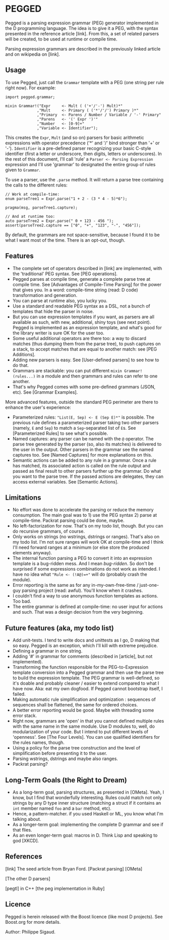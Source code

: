 PEGGED
======

Pegged is a parsing expression grammar (PEG) generator implemented in the D programming language. The idea is to give it a PEG, with the syntax presented in the reference article [link]. From this, a set of related parsers will be created, to be used at runtime or compile time.

Parsing expression grammars are described in the previously linked article and on wikipedia on [link].

Usage
-----

To use Pegged, just call the `Grammar` template with a PEG (one string per rule right now). For example:

```
import pegged.grammar;

mixin Grammar!("Expr     <- Mult ( ('+'/'-') Mult)*"
              ,"Mult     <- Primary ( ('*'/'/') Primary )*"
              ,"Primary  <- Parens / Number / Variable / '-' Primary"
              ,"Parens   <- '(' Expr ')'"
              ,"Number   <- [0-9]+"
              ,"Variable <- Identifier");
```

This creates the `Expr`, `Mult` (and so on) parsers for basic arithmetic expressions with operator precedence ('*' and '/' bind stronger than '+' or '-'). `Identifier` is a pre-defined parser recognizing your basic C-style identifier (first a letter or underscore, then digits, letters or underscores). In the rest of this document, I'll call 'rule' a `Parser <- Parsing Expression` expression and I'll use 'grammar' to designated the entire group of rules given to `Grammar`.

To use a parser, use the `.parse` method. It will return a parse tree containing the calls to the different rules:

```
// Work at compile-time:
enum parseTree1 = Expr.parse("1 + 2 - (3 * 4 - 5)*6");

pragma(msg, parseTree1.capture);

// And at runtime too:
auto parseTree2 = Expr.parse(" 0 + 123 - 456 ");
assert(parseTree2.capture == ["0", "+", "123", "-", "456"]);
```

By default, the grammars are not space-sensitive, because I found it to be what I want most of the time. There is an opt-out, though.

Features
--------

* The complete set of operators described in [link] are implemented, with the 'traditional' PEG syntax. See [PEG operations].
* Pegged parses at compile time, generate a complete parse tree at compile time. See [Advantages of Compile-Time Parsing] for the power that gives you. In a word: compile-time string (read: D code) transformation and generation.
* You can parse at runtime also, you lucky you.
* Use a standard and readable PEG syntax as a DSL, not a bunch of templates that hide the parser in noise.
* But you can use expression templates if you want, as parsers are all available as such, with new, additional, shiny toys (see next point). Pegged is implemented as an expression template, and what's good for the library writer is sure OK for the user too.
* Some useful additional operators are there too: a way to discard matches (thus dumping them from the parse tree), to push captures on a stack, to accept matches that are equal to another match: see [PEG Additions].
* Adding new parsers is easy. See [User-defined parsers] to see how to do that.
* Grammars are stackable: you can put different `mixin Grammar!(rules...)` in a module and then grammars and rules can refer to one another.
* That's why Pegged comes with some pre-defined grammars (JSON, etc). See [Grammar Examples].

More advanced features, outside the standard PEG perimeter are there to enhance the user's experience: 

* Parameterized rules: `"List(E, Sep) <- E (Sep E)*"` is possible. The previous rule defines a parameterized parser taking two other parsers (namely, `E` and `Sep`) to match a `Sep`-separated list of `E`s. See [Parameterized Rules] to see what's possible.
* Named captures: any parser can be named with the `@` operator. The parse tree generated by the parser (so, also its matches) is delivered to the user in the output. Other parsers in the grammar see the named captures too. See [Named Captures] for more explanations on this.
* Semantic actions can be added to any rule in a grammar. Once a rule has matched, its associated action is called on the rule output and passed as final result to other parsers further up the grammar. Do what you want to the parse tree. If the passed actions are delegates, they can access external variables. See [Semantic Actions].


Limitations
-----------

* No effort was done to accelerate the parsing or reduce the memory consumption. The main goal was to 1) use the PEG syntax 2) parse at compile-time. Packrat parsing could be done, maybe.
* No left-factorization for now. That's on my todo list, though. But you can do recursive grammars, of course.
* Only works on strings (no wstrings, dstrings or ranges). That's also on my todo list. I'm not sure ranges will work OK at compile-time and I think I'll need forward ranges at a minimum (or else store the produced elements anyway).
* The internal function parsing a PEG to convert it into an expression template is a bug-ridden mess. And I mean *bug-ridden*. So don't be surprised if some expressions combinations do not work as intended. I have no idea what `"Rule <- (!A@)=+"` will do (probably crash the module).
* Error reporting is the same as for any in-my-own-free-time / just-one-guy parsing project (read: awful). You'll know when it crashes.
* I couldn't find a way to use anonymous function templates as actions. Too bad.
* The entire grammar is defined at compile-time: no user input for actions and such. That was a design decision from the very beginning.

Future features (aka, my todo list) 
-----------------------------------

* Add unit-tests. I tend to write docs and unittests as I go, D making that so easy. Pegged is an exception, which I'll kill with extreme prejudice.
* Defining a grammar in one string.
* Adding '#' in grammar for comments (described in [article], but not implemented).
* Transforming the function responsible for the PEG-to-Expression template conversion into a Pegged grammar and then use the parse tree to build the expression template. The PEG grammar is well-defined, so it's doable and probably cleaner / easier to extend compared to what I have now. Aka: eat my own dogfood. If Pegged cannot bootstrap itself, I failed.
* Making automatic rule simplification and optimization : sequences of sequences shall be flattened, the same for ordered choices.
* A better error reporting would be good. Maybe with threading some error stack.
* Right now, grammars are 'open' in that you cannot defined multiple rules with the same name in the same module. Use D modules to, well, do modularization of your code. But I intend to put different levels of 'openness'. See [The Four Levels]. You can use qualified identifiers for the rules names, though.
* Using a policy for the parse tree construction and the level of simplification before presenting it to the user.
* Parsing wstrings, dstrings and maybe also ranges.
* Packrat parsing?

Long-Term Goals (the Right to Dream)
------------------------------------

* As a long-term goal, parsing structures, as presented in [OMeta]. Yeah, I know, but I find that wonderfully interesting. Rules could match not only strings by any D type inner structure (matching a struct if it contains an `int` member named `foo` and a `bar` method, etc).
* Hence, a pattern-matcher. if you used Haskell or ML, you know what I'm talking about.
* As a longer-term goal: implementing the complete D grammar and see if that flies.
* As an even longer-term goal: macros in D. Think Lisp and speaking to god [XKCD].

References
----------

[link] The seed article from Bryan Ford.
[Packrat parsing]
[OMeta]

[The other D parsers]

[pegtl] in C++
[the peg implementation in Ruby]

Licence
-------

Pegged is herein released with the Boost licence (like most D projects). See Boost.org for more details.

Author: Philippe Sigaud.
